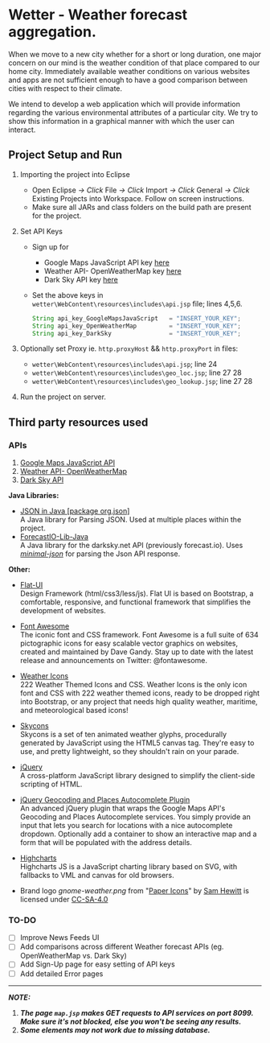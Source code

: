 # Wetter - Weather forecast aggregation.

When we move to a new city whether for a short or long duration, one major concern on our mind is the weather condition of that place compared to our home city. Immediately available weather conditions on various websites and apps are not sufficient enough to have a good comparison between cities with respect to their climate.

We intend to develop a web application which will provide information regarding the various environmental attributes of a particular city. We try to show this information in a graphical manner with which the user can interact.

## Project Setup and Run
1. Importing the project into Eclipse
   - Open Eclipse *-> Click* File *-> Click* Import *-> Click* General *-> Click* Existing Projects into Workspace. Follow on screen instructions.
   - Make sure all JARs and class folders on the build path are present for the project.
2. Set API Keys
   - Sign up for 
      - Google Maps JavaScript API key [here](https://accounts.google.com/ServiceLogin?passive=true&continue=https%3A%2F%2Fdevelopers.google.com%2Fmaps%2Fdocumentation%2Fjavascript%2F&service=ahsid#identifier)
      - Weather API- OpenWeatherMap key [here](https://home.openweathermap.org/users/sign_up)
      - Dark Sky API key [here](https://darksky.net/dev/register)
   - Set the above keys in `wetter\WebContent\resources\includes\api.jsp` file; lines 4,5,6.
     
     ```Java
     String api_key_GoogleMapsJavaScript   = "INSERT_YOUR_KEY";
     String api_key_OpenWeatherMap         = "INSERT_YOUR_KEY";
     String api_key_DarkSky                = "INSERT_YOUR_KEY";
     ```
3. Optionally set Proxy ie. `http.proxyHost` && `http.proxyPort` in files:
   - `wetter\WebContent\resources\includes\api.jsp`; line 24
   - `wetter\WebContent\resources\includes\geo_loc.jsp`; line 27 28
   - `wetter\WebContent\resources\includes\geo_lookup.jsp`; line 27 28

4. Run the project on server.


## Third party resources used
### APIs 
1. [Google Maps JavaScript API](https://developers.google.com/maps/documentation/javascript/)
2. [Weather API- OpenWeatherMap](https://openweathermap.org/api)
3. [Dark Sky API](https://darksky.net/dev/)

**Java Libraries:**

- [JSON in Java [package org.json]](https://github.com/stleary/JSON-java)  
A Java library for Parsing JSON. Used at multiple places within the project.
- [ForecastIO-Lib-Java](https://github.com/dvdme/forecastio-lib-java)  
A Java library for the darksky.net API (previously forecast.io). Uses *[minimal-json](https://github.com/ralfstx/minimal-json)* for parsing the Json API response.

**Other:**
- [Flat-UI](https://github.com/designmodo/Flat-UI/)  
Design Framework (html/css3/less/js). Flat UI is based on Bootstrap, a comfortable, responsive, and functional framework that simplifies the development of websites.

- [Font Awesome](https://github.com/FortAwesome/Font-Awesome)  
The iconic font and CSS framework.
Font Awesome is a full suite of 634 pictographic icons for easy scalable vector graphics on websites, created and maintained by Dave Gandy. Stay up to date with the latest release and announcements on Twitter: @fontawesome.

- [Weather Icons](https://github.com/erikflowers/weather-icons)  
222 Weather Themed Icons and CSS.
Weather Icons is the only icon font and CSS with 222 weather themed icons, ready to be dropped right into Bootstrap, or any project that needs high quality weather, maritime, and meteorological based icons!

- [Skycons](https://github.com/torryharris/Skycons)  
Skycons is a set of ten animated weather glyphs, procedurally generated by JavaScript using the HTML5 canvas tag. They're easy to use, and pretty lightweight, so they shouldn't rain on your parade.

- [jQuery](https://github.com/jquery/jquery)  
A cross-platform JavaScript library designed to simplify the client-side scripting of HTML.

- [jQuery Geocoding and Places Autocomplete Plugin](https://github.com/ubilabs/geocomplete)  
An advanced jQuery plugin that wraps the Google Maps API's Geocoding and Places Autocomplete services. You simply provide an input that lets you search for locations with a nice autocomplete dropdown. Optionally add a container to show an interactive map and a form that will be populated with the address details.

- [Highcharts](https://github.com/highcharts/highcharts)  
Highcharts JS is a JavaScript charting library based on SVG, with fallbacks to VML and canvas for old browsers.

- Brand logo _gnome-weather.png_ from "[Paper Icons](http://snwh.org/paper/icons)" by [Sam Hewitt](http://samuelhewitt.com/) is licensed under [CC-SA-4.0](http://creativecommons.org/licenses/by-sa/4.0/)  

### TO-DO
- [ ] Improve News Feeds UI
- [ ] Add comparisons across different Weather forecast APIs (eg. OpenWeatherMap vs. Dark Sky)
- [ ] Add Sign-Up page for easy setting of API keys
- [ ] Add detailed Error pages

***

**_NOTE:_**  
1. **_The page `map.jsp` makes GET requests to API services on port 8099. Make sure it's not blocked, else you won't be seeing any results._**  
2. **_Some elements may not work due to missing database._**

